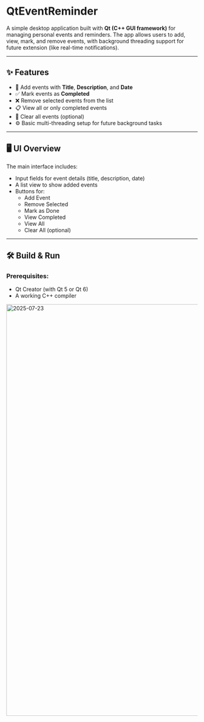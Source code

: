 # QtEventReminder

A simple desktop application built with **Qt (C++ GUI framework)** for managing personal events and reminders. The app allows users to add, view, mark, and remove events, with background threading support for future extension (like real-time notifications).

---

## ✨ Features

- 📝 Add events with **Title**, **Description**, and **Date**
- ✅ Mark events as **Completed**
- ❌ Remove selected events from the list
- 📋 View all or only completed events
- 🧹 Clear all events (optional)
- ⚙️ Basic multi-threading setup for future background tasks

---

## 🖥️ UI Overview

The main interface includes:
- Input fields for event details (title, description, date)
- A list view to show added events
- Buttons for:
  - Add Event
  - Remove Selected
  - Mark as Done
  - View Completed
  - View All
  - Clear All (optional)

---

## 🛠️ Build & Run

### Prerequisites:
- Qt Creator (with Qt 5 or Qt 6)
- A working C++ compiler


<img width="1920" height="1080" alt="2025-07-23" src="https://github.com/user-attachments/assets/b902923a-d01e-436f-8093-4a0df581e9ac" />

